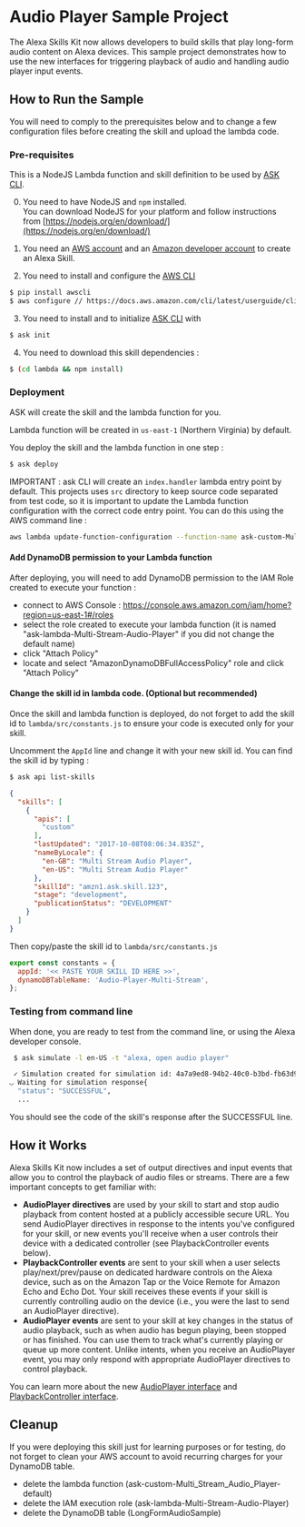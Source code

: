 # Audio Player Sample Project

The Alexa Skills Kit now allows developers to build skills that play long-form audio content on Alexa devices.  This sample project demonstrates how to use the new interfaces for triggering playback of audio and handling audio player input events.

## How to Run the Sample

You will need to comply to the prerequisites below and to change a few configuration files before creating the skill and upload the lambda code.

### Pre-requisites

This is a NodeJS Lambda function and skill definition to be used by [ASK CLI](https://developer.amazon.com/docs/smapi/quick-start-alexa-skills-kit-command-line-interface.html).

0. You need to have NodeJS and ```npm``` installed.  
You can download NodeJS for your platform and follow instructions from [https://nodejs.org/en/download/](https://nodejs.org/en/download/)

1. You need an [AWS account](https://aws.amazon.com) and an [Amazon developer account](https://developer.amazon.com) to create an Alexa Skill.

2. You need to install and configure the [AWS CLI](https://aws.amazon.com/cli/)

```bash
$ pip install awscli
$ aws configure // https://docs.aws.amazon.com/cli/latest/userguide/cli-chap-getting-started.html
```

3. You need to install and to initialize [ASK CLI](https://developer.amazon.com/docs/smapi/quick-start-alexa-skills-kit-command-line-interface.html) with

```bash
$ ask init
```

4. You need to download this skill dependencies :

```bash
$ (cd lambda && npm install)
```

### Deployment

ASK will create the skill and the lambda function for you.

Lambda function will be created in ```us-east-1``` (Northern Virginia) by default.

You deploy the skill and the lambda function in one step :

```bash
$ ask deploy
```

IMPORTANT : ask CLI will create an ```index.handler``` lambda entry point by default.  This projects uses ```src``` directory to keep source code separated from test code, so it is important to update the Lambda function configuration with the correct code entry point.  You can do this using the AWS command line :

```bash
aws lambda update-function-configuration --function-name ask-custom-Multi_Stream_Audio_Player-default --handler src/index.handler --runtime nodejs8.10
```


#### Add DynamoDB permission to your Lambda function

After deploying, you will need to add DynamoDB permission to the IAM Role created to execute your function :

- connect to AWS Console : https://console.aws.amazon.com/iam/home?region=us-east-1#/roles
- select the role created to execute your lambda function (it is named "ask-lambda-Multi-Stream-Audio-Player" if you did not  change the default name)
- click "Attach Policy"
- locate and select "AmazonDynamoDBFullAccessPolicy" role and click "Attach Policy"

#### Change the skill id in lambda code. (Optional but recommended)

Once the skill and lambda function is deployed, do not forget to add the skill id to ```lambda/src/constants.js``` to ensure your code is executed only for your skill.

Uncomment the ```AppId``` line and change it with your new skill id.  You can find the skill id by typing :

```bash
$ ask api list-skills
```
```json
{
  "skills": [
    {
      "apis": [
        "custom"
      ],
      "lastUpdated": "2017-10-08T08:06:34.835Z",
      "nameByLocale": {
        "en-GB": "Multi Stream Audio Player",
        "en-US": "Multi Stream Audio Player"
      },
      "skillId": "amzn1.ask.skill.123",
      "stage": "development",
      "publicationStatus": "DEVELOPMENT"      
    }
  ]
}
```

Then copy/paste the skill id to ```lambda/src/constants.js```    

```javascript
export const constants = {
  appId: '<< PASTE YOUR SKILL ID HERE >>',
  dynamoDBTableName: 'Audio-Player-Multi-Stream',
};
```

### Testing from command line

When done, you are ready to test from the command line, or using the Alexa developer console.

```bash
 $ ask simulate -l en-US -t "alexa, open audio player"

 ✓ Simulation created for simulation id: 4a7a9ed8-94b2-40c0-b3bd-fb63d9887fa7
◡ Waiting for simulation response{
  "status": "SUCCESSFUL",
  ...
 ```

You should see the code of the skill's response after the SUCCESSFUL line.

## How it Works

Alexa Skills Kit now includes a set of output directives and input events that allow you to control the playback of audio files or streams.  There are a few important concepts to get familiar with:

* **AudioPlayer directives** are used by your skill to start and stop audio playback from content hosted at a publicly accessible secure URL.  You  send AudioPlayer directives in response to the intents you've configured for your skill, or new events you'll receive when a user controls their device with a dedicated controller (see PlaybackController events below).
* **PlaybackController events** are sent to your skill when a user selects play/next/prev/pause on dedicated hardware controls on the Alexa device, such as on the Amazon Tap or the Voice Remote for Amazon Echo and Echo Dot.  Your skill receives these events if your skill is currently controlling audio on the device (i.e., you were the last to send an AudioPlayer directive).
* **AudioPlayer events** are sent to your skill at key changes in the status of audio playback, such as when audio has begun playing, been stopped or has finished.  You can use them to track what's currently playing or queue up more content.  Unlike intents, when you receive an AudioPlayer event, you may only respond with appropriate AudioPlayer directives to control playback.

You can learn more about the new [AudioPlayer interface](https://developer.amazon.com/public/solutions/alexa/alexa-skills-kit/docs/custom-audioplayer-interface-reference) and [PlaybackController interface](https://developer.amazon.com/public/solutions/alexa/alexa-skills-kit/docs/custom-playbackcontroller-interface-reference).

## Cleanup

If you were deploying this skill just for learning purposes or for testing, do not forget to clean your AWS account to avoid recurring charges for your DynamoDB table.

- delete the lambda function (ask-custom-Multi_Stream_Audio_Player-default)
- delete the IAM execution role (ask-lambda-Multi-Stream-Audio-Player)
- delete the DynamoDB table (LongFormAudioSample)
